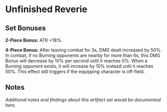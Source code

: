 # Unfinished Reverie

## Set Bonuses

**2-Piece Bonus:** ATK +18%.

**4-Piece Bonus:** After leaving combat for 3s, DMG dealt increased by 50%. In combat, if no Burning opponents are nearby for more than 6s, this DMG Bonus will decrease by 10% per second until it reaches 0%. When a Burning opponent exists, it will increase by 10% instead until it reaches 50%. This effect still triggers if the equipping character is off-field.

## Notes

*Additional notes and findings about this artifact set would be documented here.*

